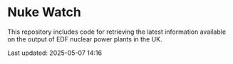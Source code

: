 # Nuke Watch

This repository includes code for retrieving the latest information available on the output of EDF nuclear power plants in the UK.

Last updated: 2025-05-07 14:16